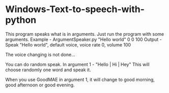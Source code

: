 # Windows-Text-to-speech-with-python
This program speaks what is in arguments. Just run the program with some arguments.
Example - ArgumentSpeaker.py "Hello world" 0 0 100
Output - Speak "Hello world", default voice, voice rate 0, volume 100

The voice changing is not done...

You can do random speak.
In argument 1 - "Hello | Hi | Hey"
This will choose randomly one word and speak it.

When you use GoodMAE in argument 1, it will change to good morning, good afternoon or good evening.
